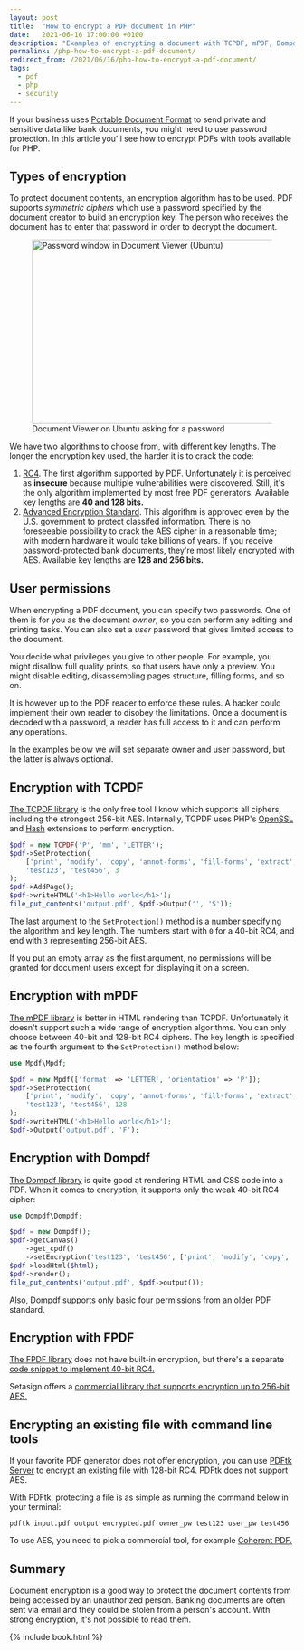 ```yaml
---
layout: post
title:  "How to encrypt a PDF document in PHP"
date:   2021-06-16 17:00:00 +0100
description: "Examples of encrypting a document with TCPDF, mPDF, Dompdf and PDFtk"
permalink: /php-how-to-encrypt-a-pdf-document/
redirect_from: /2021/06/16/php-how-to-encrypt-a-pdf-document/
tags:
  - pdf
  - php
  - security
---
```


If your business uses [Portable Document Format](https://en.wikipedia.org/wiki/PDF) to send private and sensitive data like bank documents, you might need to use password protection. In this article you'll see how to encrypt PDFs with tools available for PHP.

## Types of encryption

To protect document contents, an encryption algorithm has to be used. PDF supports *symmetric ciphers* which use a password specified by the document creator to build an encryption key. The person who receives the document has to enter that password in order to decrypt the document.

<figure>
  <img src="/assets/pdf-password-protection.png" width="634" height="326" alt="Password window in Document Viewer (Ubuntu)">
  <figcaption>Document Viewer on Ubuntu asking for a password</figcaption>
</figure>

We have two algorithms to choose from, with different key lengths. The longer the encryption key used, the harder it is to crack the code:

1. [RC4](https://en.wikipedia.org/wiki/RC4). The first algorithm supported by PDF. Unfortunately it is perceived as **insecure** because multiple vulnerabilities were discovered. Still, it's the only algorithm implemented by most free PDF generators. Available key lengths are **40 and 128 bits.**
2. [Advanced Encryption Standard](https://en.wikipedia.org/wiki/Advanced_Encryption_Standard). This algorithm is approved even by the U.S. government to protect classifed information. There is no foreseeable possibility to crack the AES cipher in a reasonable time; with modern hardware it would take billions of years. If you receive password-protected bank documents, they're most likely encrypted with AES. Available key lengths are **128 and 256 bits.**

## User permissions

When encrypting a PDF document, you can specify two passwords. One of them is for you as the document *owner*, so you can perform any editing and printing tasks. You can also set a *user* password that gives limited access to the document.

You decide what privileges you give to other people. For example, you might disallow full quality prints, so that users have only a preview. You might disable editing, disassembling pages structure, filling forms, and so on.

It is however up to the PDF reader to enforce these rules. A hacker could implement their own reader to disobey the limitations. Once a document is decoded with a password, a reader has full access to it and can perform any operations.

In the examples below we will set separate owner and user password, but the latter is always optional.

## Encryption with TCPDF

[The TCPDF library](https://tcpdf.org/) is the only free tool I know which supports all ciphers, including the strongest 256-bit AES. Internally, TCPDF uses PHP's [OpenSSL](https://www.php.net/manual/en/book.openssl.php) and [Hash](https://www.php.net/manual/en/book.hash.php) extensions to perform encryption.

```php
$pdf = new TCPDF('P', 'mm', 'LETTER');
$pdf->SetProtection(
    ['print', 'modify', 'copy', 'annot-forms', 'fill-forms', 'extract', 'assemble', 'print-high'],
    'test123', 'test456', 3
);
$pdf->AddPage();
$pdf->writeHTML('<h1>Hello world</h1>');
file_put_contents('output.pdf', $pdf->Output('', 'S'));
```

The last argument to the `SetProtection()` method is a number specifying the algorithm and key length. The numbers start with `0` for a 40-bit RC4, and end with `3` representing 256-bit AES.

If you put an empty array as the first argument, no permissions will be granted for document users except for displaying it on a screen.

## Encryption with mPDF

[The mPDF library](https://github.com/mpdf/mpdf) is better in HTML rendering than TCPDF. Unfortunately it doesn't support such a wide range of encryption algorithms. You can only choose between 40-bit and 128-bit RC4 ciphers. The key length is specified as the fourth argument to the `SetProtection()` method below:

```php
use Mpdf\Mpdf;

$pdf = new Mpdf(['format' => 'LETTER', 'orientation' => 'P']);
$pdf->SetProtection(
    ['print', 'modify', 'copy', 'annot-forms', 'fill-forms', 'extract', 'assemble', 'print-highres'],
    'test123', 'test456', 128
);
$pdf->writeHTML('<h1>Hello world</h1>');
$pdf->Output('output.pdf', 'F');
```

## Encryption with Dompdf

[The Dompdf library](https://github.com/dompdf/dompdf) is quite good at rendering HTML and CSS code into a PDF. When it comes to encryption, it supports only the weak 40-bit RC4 cipher:

```php
use Dompdf\Dompdf;

$pdf = new Dompdf();
$pdf->getCanvas()
    ->get_cpdf()
    ->setEncryption('test123', 'test456', ['print', 'modify', 'copy', 'add']);
$pdf->loadHtml($html);
$pdf->render();
file_put_contents('output.pdf', $pdf->output());
```

Also, Dompdf supports only basic four permissions from an older PDF standard.

## Encryption with FPDF

[The FPDF library](http://www.fpdf.org/) does not have built-in encryption, but there's a separate [code snippet to implement 40-bit RC4.](http://www.fpdf.org/en/script/script37.php)

Setasign offers a [commercial library that supports encryption up to 256-bit AES.](https://www.setasign.com/products/setapdf-core/details)

## Encrypting an existing file with command line tools

If your favorite PDF generator does not offer encryption, you can use [PDFtk Server](https://www.pdflabs.com/tools/pdftk-server/) to encrypt an existing file with 128-bit RC4. PDFtk does not support AES.

With PDFtk, protecting a file is as simple as running the command below in your terminal:

```
pdftk input.pdf output encrypted.pdf owner_pw test123 user_pw test456
```

To use AES, you need to pick a commercial tool, for example [Coherent PDF.](https://www.coherentpdf.com/cpdfmanual/cpdfmanualch4.html#x7-350004)

## Summary

Document encryption is a good way to protect the document contents from being accessed by an unauthorized person. Banking documents are often sent via email and they could be stolen from a person's account. With strong encryption, it's not possible to read them.

{% include book.html %}
